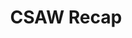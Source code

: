 ---
credit:
- Kevin
- Anakin
- David
- Thomas
- Pete
featured: false
recording: ''
slides: ./csawrecap.pdf
tags:
- CTF
- CSAW
time_close: ''
time_start: 2021-09-19T14:00:00.000000-06:00
title: CSAW Recap
week_number: 4
---
